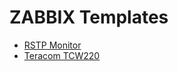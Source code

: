 # ZABBIX Templates

- [RSTP Monitor](https://github.com/carlo-de-bernardo/zabbix_templates/tree/main/net/RSTP%20Monitor%20CDB)
- [Teracom TCW220](https://github.com/carlo-de-bernardo/zabbix_templates/tree/main/net/Teracom/TCW220)

